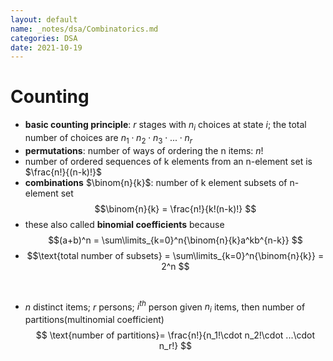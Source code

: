 ```yaml
---
layout: default
name: _notes/dsa/Combinatorics.md
categories: DSA
date: 2021-10-19
---
```

<script 
    type="text/javascript"
    src="https://unpkg.com/mermaid@8.13.2/dist/mermaid.min.js">
</script>

<link 
  rel="stylesheet" 
  href="https://cdn.jsdelivr.net/npm/katex@0.13.18/dist/katex.min.css" integrity="sha384-zTROYFVGOfTw7JV7KUu8udsvW2fx4lWOsCEDqhBreBwlHI4ioVRtmIvEThzJHGET" crossorigin="anonymous">

<script defer 
  src="https://cdn.jsdelivr.net/npm/katex@0.13.18/dist/katex.min.js" integrity="sha384-GxNFqL3r9uRJQhR+47eDxuPoNE7yLftQM8LcxzgS4HT73tp970WS/wV5p8UzCOmb" crossorigin="anonymous">
</script>

<script defer 
  src="https://cdn.jsdelivr.net/npm/katex@0.13.18/dist/contrib/auto-render.min.js" integrity="sha384-vZTG03m+2yp6N6BNi5iM4rW4oIwk5DfcNdFfxkk9ZWpDriOkXX8voJBFrAO7MpVl" crossorigin="anonymous">
</script>
<script>
    document.addEventListener("DOMContentLoaded", function() {
        renderMathInElement(document.body, {
          // customised options
          // • auto-render specific keys, e.g.:
          delimiters: [
              {left: '$$', right: '$$', display: true},
              {left: '$', right: '$', display: false}
          ],
          // • rendering keys, e.g.:
          throwOnError : false
        });
    });
</script>
# Counting
- **basic counting principle**: $r$ stages with $n_i$ choices at state $i$; the total number of choices are $n_1\cdot n_2\cdot n_3\cdot ...\cdot n_r$
- **permutations**: number of ways of ordering the n items: $n!$
- number of  ordered sequences of k elements from an n-element set is $\frac{n!}{(n-k)!}$
- **combinations** $\binom{n}{k}$: number of k element subsets of n-element set
$$\binom{n}{k} = \frac{n!}{k!(n-k)!}
$$
- these also called **binomial coefficients** because
$$(a+b)^n =  \sum\limits_{k=0}^n{\binom{n}{k}a^kb^{n-k}}
$$
-  $$\text{total number of subsets} = \sum\limits_{k=0}^n{\binom{n}{k}} = 2^n
$$
<br>

- $n$ distinct items; $r$ persons; $i^{th}$ person given $n_i$ items, then number of partitions(multinomial coefficient)
$$ \text{number of partitions}= \frac{n!}{n_1!\cdot n_2!\cdot ...\cdot n_r!}
$$
